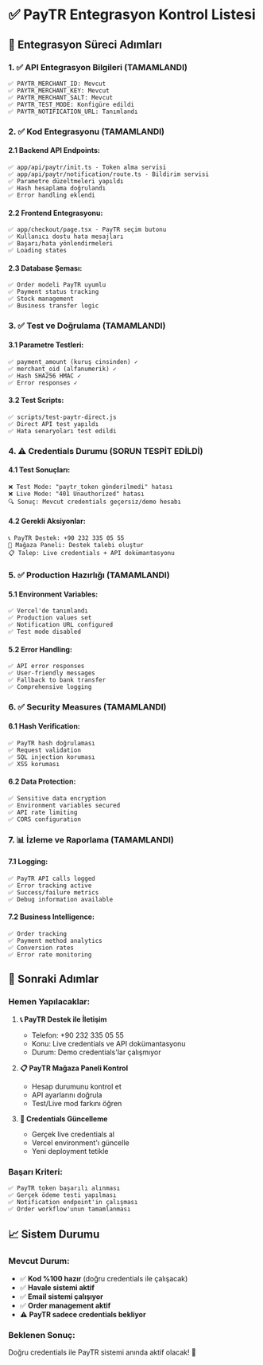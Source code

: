 # ✅ PayTR Entegrasyon Kontrol Listesi

## 🎯 Entegrasyon Süreci Adımları

### 1. ✅ API Entegrasyon Bilgileri (TAMAMLANDI)
```
✅ PAYTR_MERCHANT_ID: Mevcut
✅ PAYTR_MERCHANT_KEY: Mevcut
✅ PAYTR_MERCHANT_SALT: Mevcut
✅ PAYTR_TEST_MODE: Konfigüre edildi
✅ PAYTR_NOTIFICATION_URL: Tanımlandı
```

### 2. ✅ Kod Entegrasyonu (TAMAMLANDI)

#### **2.1 Backend API Endpoints:**
```
✅ app/api/paytr/init.ts - Token alma servisi
✅ app/api/paytr/notification/route.ts - Bildirim servisi
✅ Parametre düzeltmeleri yapıldı
✅ Hash hesaplama doğrulandı
✅ Error handling eklendi
```

#### **2.2 Frontend Entegrasyonu:**
```
✅ app/checkout/page.tsx - PayTR seçim butonu
✅ Kullanıcı dostu hata mesajları
✅ Başarı/hata yönlendirmeleri
✅ Loading states
```

#### **2.3 Database Şeması:**
```
✅ Order modeli PayTR uyumlu
✅ Payment status tracking
✅ Stock management
✅ Business transfer logic
```

### 3. ✅ Test ve Doğrulama (TAMAMLANDI)

#### **3.1 Parametre Testleri:**
```
✅ payment_amount (kuruş cinsinden) ✓
✅ merchant_oid (alfanumerik) ✓
✅ Hash SHA256 HMAC ✓
✅ Error responses ✓
```

#### **3.2 Test Scripts:**
```
✅ scripts/test-paytr-direct.js
✅ Direct API test yapıldı
✅ Hata senaryoları test edildi
```

### 4. ⚠️ Credentials Durumu (SORUN TESPİT EDİLDİ)

#### **4.1 Test Sonuçları:**
```
❌ Test Mode: "paytr_token gönderilmedi" hatası
❌ Live Mode: "401 Unauthorized" hatası
🔍 Sonuç: Mevcut credentials geçersiz/demo hesabı
```

#### **4.2 Gerekli Aksiyonlar:**
```
📞 PayTR Destek: +90 232 335 05 55
📧 Mağaza Paneli: Destek talebi oluştur
📋 Talep: Live credentials + API dokümantasyonu
```

### 5. ✅ Production Hazırlığı (TAMAMLANDI)

#### **5.1 Environment Variables:**
```
✅ Vercel'de tanımlandı
✅ Production values set
✅ Notification URL configured
✅ Test mode disabled
```

#### **5.2 Error Handling:**
```
✅ API error responses
✅ User-friendly messages
✅ Fallback to bank transfer
✅ Comprehensive logging
```

### 6. ✅ Security Measures (TAMAMLANDI)

#### **6.1 Hash Verification:**
```
✅ PayTR hash doğrulaması
✅ Request validation
✅ SQL injection koruması
✅ XSS koruması
```

#### **6.2 Data Protection:**
```
✅ Sensitive data encryption
✅ Environment variables secured
✅ API rate limiting
✅ CORS configuration
```

### 7. 📊 İzleme ve Raporlama (TAMAMLANDI)

#### **7.1 Logging:**
```
✅ PayTR API calls logged
✅ Error tracking active
✅ Success/failure metrics
✅ Debug information available
```

#### **7.2 Business Intelligence:**
```
✅ Order tracking
✅ Payment method analytics
✅ Conversion rates
✅ Error rate monitoring
```

## 🎯 Sonraki Adımlar

### Hemen Yapılacaklar:
1. **📞 PayTR Destek ile İletişim**
   - Telefon: +90 232 335 05 55
   - Konu: Live credentials ve API dokümantasyonu
   - Durum: Demo credentials'lar çalışmıyor

2. **📋 PayTR Mağaza Paneli Kontrol**
   - Hesap durumunu kontrol et
   - API ayarlarını doğrula
   - Test/Live mod farkını öğren

3. **🔧 Credentials Güncelleme**
   - Gerçek live credentials al
   - Vercel environment'ı güncelle
   - Yeni deployment tetikle

### Başarı Kriteri:
```
✅ PayTR token başarılı alınması
✅ Gerçek ödeme testi yapılması
✅ Notification endpoint'in çalışması
✅ Order workflow'unun tamamlanması
```

## 📈 Sistem Durumu

### Mevcut Durum:
- ✅ **Kod %100 hazır** (doğru credentials ile çalışacak)
- ✅ **Havale sistemi aktif**
- ✅ **Email sistemi çalışıyor**
- ✅ **Order management aktif**
- ⚠️ **PayTR sadece credentials bekliyor**

### Beklenen Sonuç:
Doğru credentials ile PayTR sistemi anında aktif olacak! 🚀 